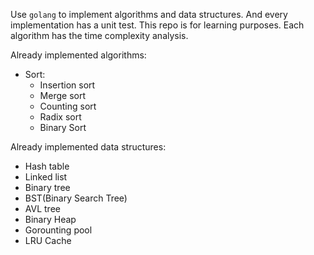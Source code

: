 Use `golang` to implement algorithms and data structures. And every implementation has a unit test. This repo is for learning purposes. Each algorithm has the time complexity analysis.

Already implemented algorithms:
* Sort:
  * Insertion sort
  * Merge sort
  * Counting sort
  * Radix sort 
  * Binary Sort


Already implemented data structures:
* Hash table
* Linked list
* Binary tree
* BST(Binary Search Tree)
* AVL tree 
* Binary Heap
* Gorounting pool
* LRU Cache

